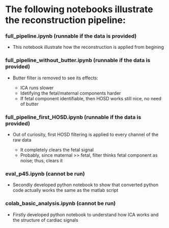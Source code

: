 # The following notebooks illustrate the reconstruction pipeline:

### full_pipeline.ipynb (runnable if the data is provided)

- This notebook illustrate how the reconstruction is applied from begining

### full_pipeline_without_butter.ipynb (runnable if the data is provided)

- Butter filter is removed to see its effects:

	- ICA runs slower
	- Idetifying the fetal/maternal components harder
	- If fetal component identifiable, then HOSD works still nice, no need of butter

### full_pipeline_first_HOSD.ipynb (runnable if the data is provided)

- Out of curiosity, first HOSD filtering is applied to every channel of the raw data

	- It completely clears the fetal signal
	- Probably, since maternal >> fetal, filter thinks fetal component as noise; thus, clears it

### eval_p45.ipynb (cannot be run)

- Secondly developed python notebook to show that converted python code actually works the same as the matlab script

### colab_basic_analysis.ipynb (cannot be run)

- Firstly developed python notebook to understand how ICA works and the structure of cardiac signals
